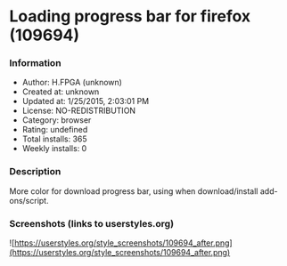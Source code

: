 # Loading progress bar for firefox (109694)

### Information
- Author: H.FPGA (unknown)
- Created at: unknown
- Updated at: 1/25/2015, 2:03:01 PM
- License: NO-REDISTRIBUTION
- Category: browser
- Rating: undefined
- Total installs: 365
- Weekly installs: 0


### Description
More color for download progress bar, using when download/install add-ons/script.


### Screenshots (links to userstyles.org)
![https://userstyles.org/style_screenshots/109694_after.png](https://userstyles.org/style_screenshots/109694_after.png)


